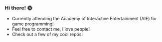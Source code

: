 ### Hi there! 🌞
- Currently attending the Academy of Interactive Entertainment (AIE) for game programming!
- Feel free to contact me, I love people!
- Check out a few of my cool repos!
